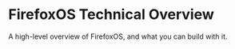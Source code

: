 # FirefoxOS Technical Overview

A high-level overview of FirefoxOS, and what you can build with it.
